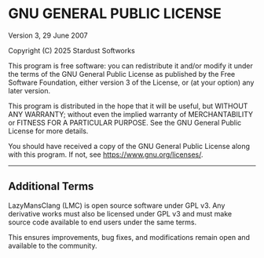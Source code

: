 # GNU GENERAL PUBLIC LICENSE
Version 3, 29 June 2007

Copyright (C) 2025 Stardust Softworks

This program is free software: you can redistribute it and/or modify
it under the terms of the GNU General Public License as published by
the Free Software Foundation, either version 3 of the License, or
(at your option) any later version.

This program is distributed in the hope that it will be useful,
but WITHOUT ANY WARRANTY; without even the implied warranty of
MERCHANTABILITY or FITNESS FOR A PARTICULAR PURPOSE.  See the
GNU General Public License for more details.

You should have received a copy of the GNU General Public License
along with this program. If not, see <https://www.gnu.org/licenses/>.

---

## Additional Terms

LazyMansClang (LMC) is open source software under GPL v3.
Any derivative works must also be licensed under GPL v3 and must
make source code available to end users under the same terms.

This ensures improvements, bug fixes, and modifications remain
open and available to the community.

